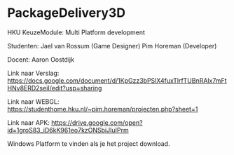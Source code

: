 # PackageDelivery3D
HKU KeuzeModule: Multi Platform development 

Studenten:
Jael van Rossum (Game Designer)
Pim Horeman (Developer)

Docent:
Aaron Oostdijk

Link naar Verslag:
https://docs.google.com/document/d/1KpGzz3bPSlX4fuxTlrfTUBnRAlx7mFtHNv8ERD2seiI/edit?usp=sharing

Link naar WEBGL:
https://studenthome.hku.nl/~pim.horeman/projecten.php?sheet=1

Link naar APK:
https://drive.google.com/open?id=1groS83_iD6kK961eo7kzONSbiJIuIPrm

Windows Platform te vinden als je het project download.
